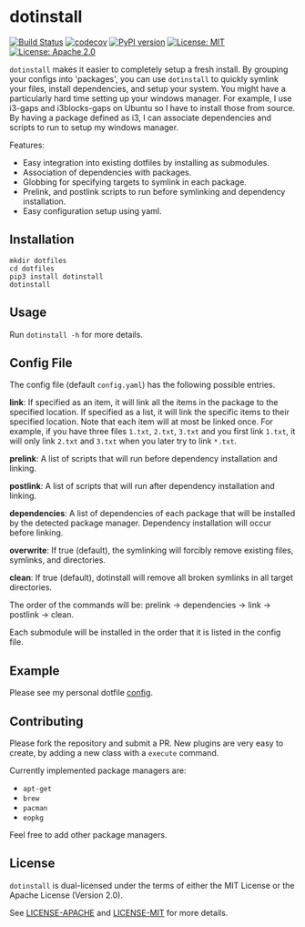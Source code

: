 # dotinstall

[![Build Status](https://travis-ci.org/travis-ci/travis-web.svg?branch=master)](https://travis-ci.org/travis-ci/travis-web) [![codecov](https://codecov.io/gh/jeffrey-xiao/dotinstall/branch/master/graph/badge.svg)](https://codecov.io/gh/jeffrey-xiao/dotinstall)
[![PyPI version](https://badge.fury.io/py/dotinstall.svg)](https://badge.fury.io/py/dotinstall)
[![License: MIT](https://img.shields.io/badge/License-MIT-yellow.svg)](https://opensource.org/licenses/MIT)
[![License: Apache 2.0](https://img.shields.io/badge/License-Apache%202.0-blue.svg)](https://opensource.org/licenses/Apache-2.0)

`dotinstall` makes it easier to completely setup a fresh install. By grouping your configs into
'packages', you can use `dotinstall` to quickly symlink your files, install dependencies, and setup
your system. You might have a particularly hard time setting up your windows manager. For example, I
use i3-gaps and i3blocks-gaps on Ubuntu so I have to install those from source. By having a package
defined as i3, I can associate dependencies and scripts to run to setup my windows manager.

Features:

- Easy integration into existing dotfiles by installing as submodules.
- Association of dependencies with packages.
- Globbing for specifying targets to symlink in each package.
- Prelink, and postlink scripts to run before symlinking and dependency installation.
- Easy configuration setup using yaml.

## Installation

```
mkdir dotfiles
cd dotfiles
pip3 install dotinstall
dotinstall
```

## Usage

Run `dotinstall -h` for more details.

## Config File

The config file (default `config.yaml`) has the following possible entries.

**link**: If specified as an item, it will link all the items in the package to the specified
location. If specified as a list, it will link the specific items to their specified location. Note
that each item will at most be linked once. For example, if you have three files `1.txt`,
`2.txt`, `3.txt` and you first link `1.txt`, it will only link `2.txt` and
`3.txt` when you later try to link `*.txt`.

**prelink**: A list of scripts that will run before dependency installation and linking.

**postlink**: A list of scripts that will run after dependency installation and linking.

**dependencies**: A list of dependencies of each package that will be installed by the detected
package manager. Dependency installation will occur before linking.

**overwrite**: If true (default), the symlinking will forcibly remove existing files, symlinks, and
directories.

**clean**: If true (default), dotinstall will remove all broken symlinks in all target directories.

The order of the commands will be: prelink -> dependencies -> link -> postlink -> clean.

Each submodule will be installed in the order that it is listed in the config file.

## Example

Please see my personal dotfile
[config](https://github.com/jeffrey-xiao/dotfiles/blob/master/config.yaml).

## Contributing

Please fork the repository and submit a PR. New plugins are very easy to create, by adding a new
class with a `execute` command.

Currently implemented package managers are:

- `apt-get`
- `brew`
- `pacman`
- `eopkg`

Feel free to add other package managers.

## License

`dotinstall` is dual-licensed under the terms of either the MIT License or the Apache License
(Version 2.0).

See [LICENSE-APACHE](LICENSE-APACHE) and [LICENSE-MIT](LICENSE-MIT) for more details.
